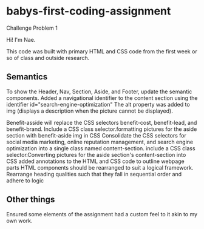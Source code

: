 # babys-first-coding-assignment
Challenge Problem 1

Hi! I'm Nae.

This code was built with primary HTML and CSS code from the first week or so of class and outside research.

## Semantics
To show the Header, Nav, Section, Aside, and Footer, update the semantic components.
Added a navigational identifier to the content section using the identifier id="search-engine-optimization"
The alt property was added to img (displays a description when the picture cannot be displayed).

Benefit-asside will replace the CSS selectors benefit-cost, benefit-lead, and benefit-brand.
Include a CSS class selector.formatting pictures for the aside section with benefit-aside img in CSS
Consolidate the CSS selectors for social media marketing, online reputation management, and search engine optimization into a single class named content-section. include a CSS class selector.Converting pictures for the aside section's content-section into CSS
added annotations to the HTML and CSS code to outline webpage parts
HTML components should be rearranged to suit a logical framework.
Rearrange heading qualities such that they fall in sequential order and adhere to logic
## Other things
Ensured some elements of the assignment had a custom feel to it akin to my own work.
